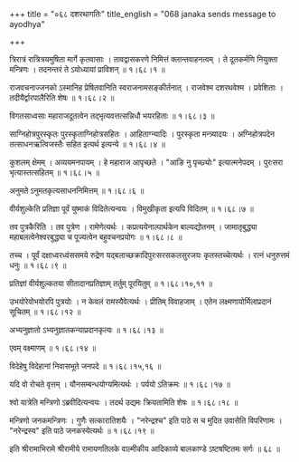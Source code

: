 +++
title = "०६८ दशरथागतिः"
title_english = "068 janaka sends message to ayodhya"

+++


त्रिरात्रं रात्रित्रयमुषिता मार्गे कृतवासाः । तावद्वासकरणे निमित्तं
क्लान्तवाहनत्वम् । ते दूतकर्मणि नियुक्ता मन्त्रिणः । तदनन्तरं ते
ऽयोध्यायां प्राविशन्  ॥  १।६८।१  ॥   

  

राजवचनाज्जनको ऽस्मानिह प्रेषितवानिति स्वराजनामसङ्कीर्तनात् । राजवेश्म
दशरथवेश्म । प्रवेशिताः । तदीयैर्द्वारपालैरिति शेषः  ॥  १।६८।२  ॥   

  

विगतसाध्वसाः महाराजदूतत्वेन तद्भृत्यवत्तत्सन्निधौ भयरहिताः  ॥  १।६८।३
 ॥   

  

साग्निहोत्रपुरस्कृतः पुरस्कृताग्निहोत्रसहितः । आहिताग्न्यादिः ।
पुरस्कृता मन्त्र्यादयः । अग्निहोत्रपदेन तत्साधनऋत्विजस्तैः सहित इत्यर्थ
इत्यन्ये  ॥  १।६८।४  ॥   

  

कुशलम् क्षेमम् । अव्ययमनपायम् । हे महाराज आपृच्छते । "आङि नु पृच्छ्योः"
इत्यात्मनेपदम् । पुरःसरा भृत्यास्तत्सहितम्  ॥  १।६८।५  ॥   

  

अनुमते ऽनुमतकृत्यसाधननिमित्तम्  ॥  १।६८।६  ॥   

  

वीर्यशुल्केति प्रतिज्ञा पूर्वं युष्माकं विदितेत्यन्वयः । विमुखीकृता
इत्यपि विदितम्  ॥  १।६८।७  ॥   

  

तव पुत्रकैरिति । तव पुत्रेण । रामेणेत्यर्थः । कप्रत्ययेनाल्पार्थकेन
बाल्यद्योतनम् । जामातृबुद्ध्या महाबलत्वेनेश्वरबुद्ध्या च पूज्यत्वेन
बहुवचनप्रयोगः  ॥  १।६८।८  ॥   

  

तच्च । पूर्वं दक्षाध्वरध्वंससमये रुद्रेण यद्बलाच्छक्रादिपुरःसरसकलसुरजयः
कृतस्तच्चेत्यर्थः । रत्नं धनुरुत्तमं धनुः  ॥  १।६८।९  ॥   

  

प्रतिज्ञां वीर्यशुल्कतया सीतादानप्रतिज्ञाम् तर्तुम् पूरयितुम्  ॥ 
१।६८।१०,११  ॥   

  

उभयोरेवोभयोरपि पुत्रयोः । न केवलं रामस्यैवेत्यर्थः । प्रीतिम् विवाहजाम्
। एतेन लक्ष्मणायोर्मिलाप्रदानं सूचितम्  ॥  १।६८।१२  ॥   

  

अभ्यनुज्ञातो ऽभ्यनुज्ञातकन्याप्रदानकृत्यः  ॥  १।६८।१३  ॥   

  

एवम् वक्ष्माणम्  ॥  १।६८।१४  ॥   

  

विदेहेषु विदेहानां निवासभूते जनपदे  ॥  १।६८।१५,१६  ॥   

  

यदि वो रोचते वृत्तम् । यौनसम्बन्धयोग्यमित्यर्थः । पर्ययो ऽतिक्रमः  ॥ 
१।६८।१७  ॥   

  

श्वो यात्रेति मन्त्रिणो ऽब्रवीदित्यन्वयः । तदर्थ उद्यमः क्रियतामिति शेषः
 ॥  १।६८।१८  ॥   

  

मन्त्रिणो जनकमन्त्रिणः । गुणैः सत्कारातिशयैः । "नरेन्द्रश्च" इति पाठे स
च मुदित उवासेति विपरिणामः । "नरेन्द्रस्य" इति पाठे जनकस्येत्यर्थः  ॥ 
१।६८।१९  ॥   

  

इति श्रीरामाभिरामे श्रीरामीये रामायणतिलके वाल्मीकीय आदिकाव्ये बालकाण्डे
ऽष्टषष्टितमः सर्गः  ॥  ६८  ॥   

  


